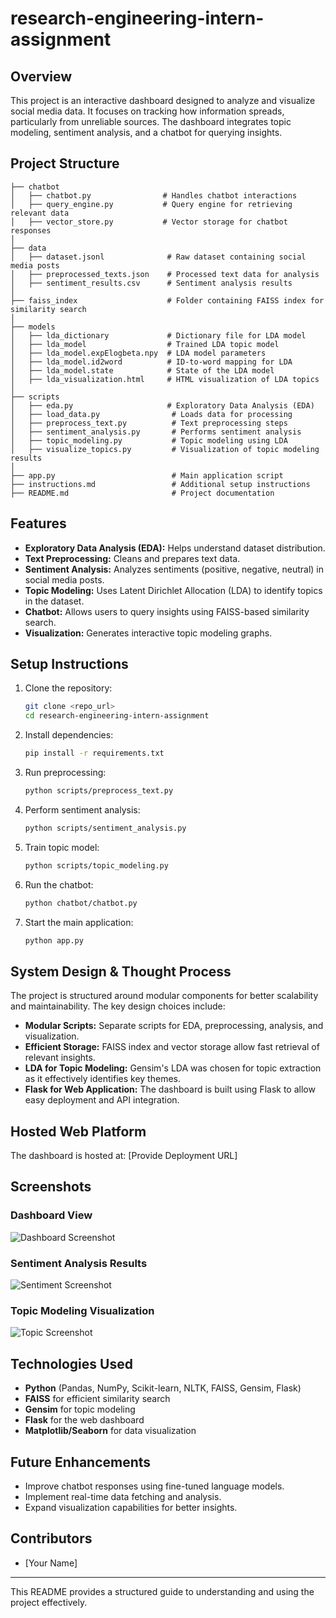 # research-engineering-intern-assignment

## Overview

This project is an interactive dashboard designed to analyze and visualize social media data. It focuses on tracking how information spreads, particularly from unreliable sources. The dashboard integrates topic modeling, sentiment analysis, and a chatbot for querying insights.

## Project Structure

```
├── chatbot
│   ├── chatbot.py                # Handles chatbot interactions
│   ├── query_engine.py           # Query engine for retrieving relevant data
│   ├── vector_store.py           # Vector storage for chatbot responses
│
├── data
│   ├── dataset.jsonl              # Raw dataset containing social media posts
│   ├── preprocessed_texts.json    # Processed text data for analysis
│   ├── sentiment_results.csv      # Sentiment analysis results
│
├── faiss_index                    # Folder containing FAISS index for similarity search
│
├── models
│   ├── lda_dictionary             # Dictionary file for LDA model
│   ├── lda_model                  # Trained LDA topic model
│   ├── lda_model.expElogbeta.npy  # LDA model parameters
│   ├── lda_model.id2word          # ID-to-word mapping for LDA
│   ├── lda_model.state            # State of the LDA model
│   ├── lda_visualization.html     # HTML visualization of LDA topics
│
├── scripts
│   ├── eda.py                     # Exploratory Data Analysis (EDA)
│   ├── load_data.py                # Loads data for processing
│   ├── preprocess_text.py          # Text preprocessing steps
│   ├── sentiment_analysis.py       # Performs sentiment analysis
│   ├── topic_modeling.py           # Topic modeling using LDA
│   ├── visualize_topics.py         # Visualization of topic modeling results
│
├── app.py                          # Main application script
├── instructions.md                 # Additional setup instructions
├── README.md                       # Project documentation
```

## Features

- **Exploratory Data Analysis (EDA):** Helps understand dataset distribution.
- **Text Preprocessing:** Cleans and prepares text data.
- **Sentiment Analysis:** Analyzes sentiments (positive, negative, neutral) in social media posts.
- **Topic Modeling:** Uses Latent Dirichlet Allocation (LDA) to identify topics in the dataset.
- **Chatbot:** Allows users to query insights using FAISS-based similarity search.
- **Visualization:** Generates interactive topic modeling graphs.

## Setup Instructions

1. Clone the repository:
   ```sh
   git clone <repo_url>
   cd research-engineering-intern-assignment
   ```
2. Install dependencies:
   ```sh
   pip install -r requirements.txt
   ```
3. Run preprocessing:
   ```sh
   python scripts/preprocess_text.py
   ```
4. Perform sentiment analysis:
   ```sh
   python scripts/sentiment_analysis.py
   ```
5. Train topic model:
   ```sh
   python scripts/topic_modeling.py
   ```
6. Run the chatbot:
   ```sh
   python chatbot/chatbot.py
   ```
7. Start the main application:
   ```sh
   python app.py
   ```

## System Design & Thought Process

The project is structured around modular components for better scalability and maintainability. The key design choices include:

- **Modular Scripts:** Separate scripts for EDA, preprocessing, analysis, and visualization.
- **Efficient Storage:** FAISS index and vector storage allow fast retrieval of relevant insights.
- **LDA for Topic Modeling:** Gensim's LDA was chosen for topic extraction as it effectively identifies key themes.
- **Flask for Web Application:** The dashboard is built using Flask to allow easy deployment and API integration.

## Hosted Web Platform

The dashboard is hosted at: [Provide Deployment URL]

## Screenshots

### Dashboard View
![Dashboard Screenshot](path/to/dashboard_screenshot.png)

### Sentiment Analysis Results
![Sentiment Screenshot](path/to/sentiment_screenshot.png)

### Topic Modeling Visualization
![Topic Screenshot](path/to/topic_screenshot.png)

## Technologies Used

- **Python** (Pandas, NumPy, Scikit-learn, NLTK, FAISS, Gensim, Flask)
- **FAISS** for efficient similarity search
- **Gensim** for topic modeling
- **Flask** for the web dashboard
- **Matplotlib/Seaborn** for data visualization

## Future Enhancements

- Improve chatbot responses using fine-tuned language models.
- Implement real-time data fetching and analysis.
- Expand visualization capabilities for better insights.

## Contributors

- [Your Name]

---

This README provides a structured guide to understanding and using the project effectively.

